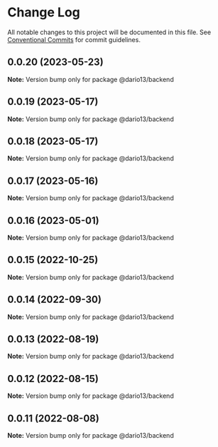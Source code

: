 # Change Log

All notable changes to this project will be documented in this file.
See [Conventional Commits](https://conventionalcommits.org) for commit guidelines.

## 0.0.20 (2023-05-23)

**Note:** Version bump only for package @dario13/backend

## 0.0.19 (2023-05-17)

**Note:** Version bump only for package @dario13/backend

## 0.0.18 (2023-05-17)

**Note:** Version bump only for package @dario13/backend

## 0.0.17 (2023-05-16)

**Note:** Version bump only for package @dario13/backend

## 0.0.16 (2023-05-01)

**Note:** Version bump only for package @dario13/backend

## 0.0.15 (2022-10-25)

**Note:** Version bump only for package @dario13/backend

## 0.0.14 (2022-09-30)

**Note:** Version bump only for package @dario13/backend

## 0.0.13 (2022-08-19)

**Note:** Version bump only for package @dario13/backend

## 0.0.12 (2022-08-15)

**Note:** Version bump only for package @dario13/backend

## 0.0.11 (2022-08-08)

**Note:** Version bump only for package @dario13/backend
